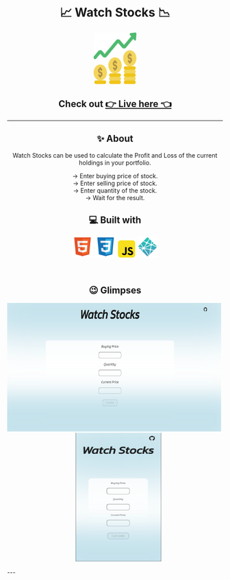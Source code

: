 <div align="center">

# 📈 Watch Stocks 📉

<img src="img/readme-icon.png" width="100" height="120">

## Check out [👉 Live here 👈](https://dcs-watchstocks.netlify.app/)



---

## ✨ **About**

<p>Watch Stocks can be used to calculate the Profit and Loss of the current holdings in your portfolio.</p>

-> Enter buying price of stock.  
-> Enter selling price of stock.  
-> Enter quantity of the stock.  
-> Wait for the result.  

## 💻 **Built with**

<img src="img/html.svg" width="50" height="50" />
<img src="img/css.svg" width="50" height="50" />
<img src="img/javascript.svg" width="40" height="40" />
<img src="img/netlify.svg" width="50" height="50" />  

&nbsp;

## 😉 **Glimpses**

<img src="img/readme-desktop-ss.png" width="500" height="300" />&nbsp; &nbsp; &nbsp; <img src="img/readme-mobile-ss.png" width="200" height="300" />


</div>
---
